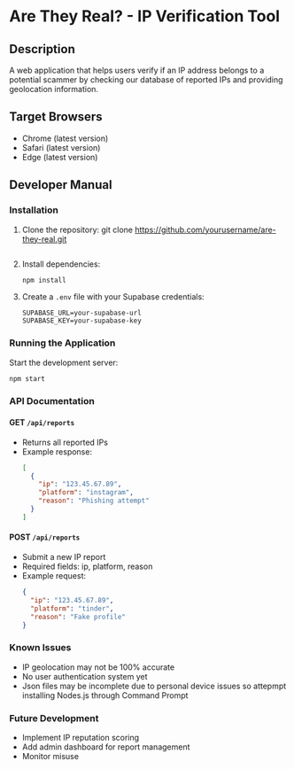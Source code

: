 # Are They Real? - IP Verification Tool

## Description
A web application that helps users verify if an IP address belongs to a potential scammer by checking our database of reported IPs and providing geolocation information.

## Target Browsers
- Chrome (latest version)
- Safari (latest version)
- Edge (latest version)



## Developer Manual

### Installation
1. Clone the repository:
   git clone https://github.com/yourusername/are-they-real.git
   ```
2. Install dependencies:
   ```bash
   npm install
   ```
3. Create a `.env` file with your Supabase credentials:
   ```
   SUPABASE_URL=your-supabase-url
   SUPABASE_KEY=your-supabase-key
   ```

### Running the Application
Start the development server:
```bash
npm start
```

### API Documentation
#### GET `/api/reports`
- Returns all reported IPs
- Example response:
  ```json
  [
    {
      "ip": "123.45.67.89",
      "platform": "instagram",
      "reason": "Phishing attempt"
    }
  ]
  ```

#### POST `/api/reports`
- Submit a new IP report
- Required fields: ip, platform, reason
- Example request:
  ```json
  {
    "ip": "123.45.67.89",
    "platform": "tinder",
    "reason": "Fake profile"
  }
  ```

### Known Issues
- IP geolocation may not be 100% accurate
- No user authentication system yet
- Json files may be incomplete due to personal device issues so attepmpt installing Nodes.js through Command Prompt 

### Future Development
- Implement IP reputation scoring
- Add admin dashboard for report management
- Monitor misuse